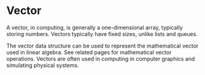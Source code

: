 # Vector

A vector, in computing, is generally a one-dimensional array, typically storing numbers. Vectors typically have fixed sizes, unlike lists and queues.

The vector data structure can be used to represent the mathematical vector used in linear algebra. See related pages for mathematical vector operations. Vectors are often used in computing in computer graphics and simulating physical systems.
